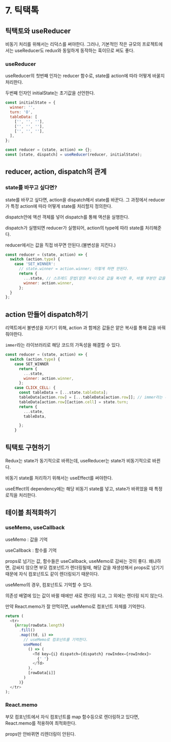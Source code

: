# 7. 틱택톡

## 틱택토와 useReducer

비동기 처리를 위해서는 리덕스를 써야한다.
그러나, 기본적인 작은 규모의 프로젝트에서는 useReducer도 redux와 동일하게 동작하는 훅이므로 써도 좋다.

### useReducer

useReducer의 첫번째 인자는 reducer 함수로, state를 action에 따라 어떻게 바꿀지 처리한다.

두번째 인자인 initialState는 초기값을 선언한다.

```javascript
const initialState = {
  winner: '',
  turn: 'O',
  tableData: [
    ['', '', ''],
    ['', '', ''],
    ['', '', ''],
  ],
};

const reducer = (state, action) => {};
const [state, dispatch] = useReducer(reducer, initialState);
```

## reducer, action, dispatch의 관계

### state를 바꾸고 싶다면?

state를 바꾸고 싶다면, action을 dispatch해서 state를 바꾼다. 그 과정에서 reducer가 특정 action에 따라 어떻게 state를 처리할지 정의한다.

dispatch안에 액션 객체를 넣어 dispatch를 통해 액션을 실행한다.

dispatch가 실행되면 reducer가 실행되어, action의 type에 따라 state를 처리해준다.

reducer에서는 값을 직접 바꾸면 안된다.(불변성을 지킨다.)

```javascript
const reducer = (state, action) => {
  switch (action.type) {
    case 'SET_WINNER':
      // state.winner = action.winner; 이렇게 하면 안된다.
      return {
        ...state, // 스프레드 문법(얕은 복사)으로 값을 복사한 후, 바뀔 부분만 값을 추가하여 바꿈
        winner: action.winner,
      };
  }
};
```

## action 만들어 dispatch하기

리액트에서 불변성을 지키기 위해, action 과 함께온 값들은 얕은 복사를 통해 값을 바꿔줘야한다.

`immer`라는 라이브러리로 해당 코드의 가독성을 해결할 수 있다.

```javascript
const reducer = (state, action) => {
  switch (action.type) {
    case SET_WINNER
      return {
        ...state,
        winner: action.winner,
      };
    case CLICK_CELL: {
      const tableData = [...state.tableData];
      tableData[action.row] = [...tableData[action.row]]; // immer라는 라이브러리로 가독성 해결
      tableData[action.row][action.cell] = state.turn;
      return {
        ...state,
        tableData,

      };
    }
```

## 틱택토 구현하기

Redux는 state가 동기적으로 바뀌는데, useReducer는 state가 비동기적으로 바뀐다.

비동기 state를 처리하기 위해서는 useEffect를 써야한다.

useEffect의 dependency에는 해당 비동기 state를 넣고, state가 바뀌었을 때 특정 로직을 처리한다.

## 테이블 최적화하기

### useMemo, useCallback

useMemo : 값을 기억

useCallback : 함수를 기억

props로 넘기는 값, 함수들은 useCallback, useMemo로 감싸는 것이 좋다. 왜냐하면, 감싸지 않으면 부모 컴포넌트가 렌더링될때, 해당 값을 재생성해서 props로 넘기기 때문에 자식 컴포넌트도 같이 렌더링되기 때문이다.

useMemo의 경우, 컴포넌트도 기억할 수 있다.

의존성 배열에 있는 값이 바뀔 때에만 새로 렌더링 되고, 그 외에는 렌더링 되지 않는다.

만약 React.memo가 잘 안먹히면, useMemo로 컴포넌트 자체를 기억한다.

```javascript
return (
  <tr>
    {Array(rowData.length)
      .fill()
      .map((td, i) =>
        // useMemo로 컴포넌트를 기억한다.
        useMemo(
          () => (
            <Td key={i} dispatch={dispatch} rowIndex={rowIndex}>
              {' '}
            </Td>
          ),
          [rowData[i]]
        )
      )}
  </tr>
);
```

### React.memo

부모 컴포넌트에서 자식 컴포넌트를 map 함수등으로 렌더링하고 있다면, React.memo를 적용하여 최적화한다.

props만 안바뀌면 리렌더링이 안된다.
